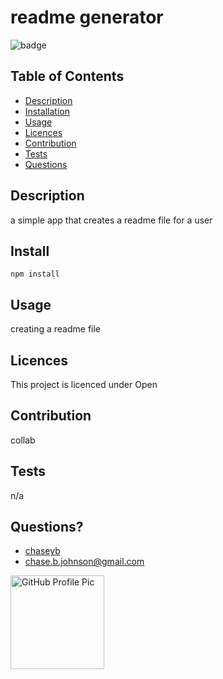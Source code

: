 
  # readme generator
  ![badge](https://img.shields.io/badge/License-Open-blue.svg)

  ## Table of Contents
  - [Description](#description)
  - [Installation](#install)
  - [Usage](#usage)
  - [Licences](#licences)
  - [Contribution](#contribution)
  - [Tests](#tests)
  - [Questions](#questions)
    
  ## Description
  a simple app that creates a readme file for a user

  ## Install
  ```
  npm install
  ```
          
  ## Usage
  creating a readme file
          
  ## Licences 
  This project is licenced under Open
          
  ## Contribution
  collab
            
  ##  Tests
  n/a

  ## Questions?
  * [chaseyb](https://github.com/chaseyb)
  * <chase.b.johnson@gmail.com>

  <img src="https://github.com/chaseyb.png" alt="GitHub Profile Pic" width="150" height="150">
  
    
